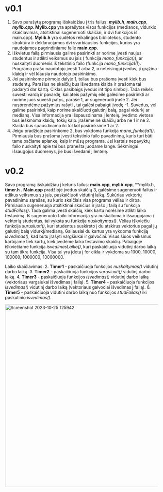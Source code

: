 # v0.1
1. Savo parašytą programą išskaidžiau į tris failus: ***mylib.h***, ***main.cpp***, ***mylib.cpp***. **Mylib.cpp** yra aprašytos visos funkcijos (medianos, vidurkio skaičiavimas, atsitiktinai sugeneruoti skaičiai, ir dvi funkcijos iš main.cpp). **Mylib.h** yra sudėtos reikalingos bibliotekos, studento struktūra ir deklaruojamos dvi svarbiausios funkcijos, kurios yra naudojamos pagrindiniame faile **main.cpp**.
2. Iškvietus failą pirmiausia galime pasirinkti ar norime įvesti naujus studentus ir atlikti veiksmus su jais ( funkcija *mano_funkcija()*), ar nuskaityti duomenis iš tekstinio failo (funkcija *mano_funkcija1()*). Programa prašo naudotojo įvesti 1 arba 2, o neteisingai įvedus, ji grąžina klaidą ir vėl klausia naudotojo pasirinkimo.
3. Jei pasirinkome pirmoje dalyje 1, toliau bus prašoma įvesti kiek bus studentų. Parašius ne skaičių bus išvedama klaida ir prašoma tai padaryti dar kartą. Ciklas pasibaigs įvedus int tipo simbolį. Tada reikės suvesti vardą ir pavardę, kai ateis pažymių eilė galėsime pasirinkti ar norime juos suvesti patys, paraše 1, ar sugeneruoti įraše 2. Jei nusprendėme pažymius rašyti , tai galėsi pabaigti įvedę -1. Suvedus, vėl galime pasirinkti, kaip norime skaičiuoti galutinį balą, pagal vidurkį ar medianą. Visa informacija yra išspausdinama į lentelę. Įvedimo vietose bus ieškmoma klaidų, tokių kaip: įrašėme ne skaičių arba ne 1 ir ne 2. Klaida bus spausdinama iki tol kol pasirinksime 1 ar 2.
4. Jeigu pradžioje pasirinkome 2, bus vykdoma funkcija *mano_funkcija1()*. Pirmiausia bus prašoma įvesti tekstinio failo pavadinimą, kuris turi būti tame pačiame aplanke, kaip ir mūsų programa. Jei kartais nepavyktų failo nuskaityti apie tai bus pranešta juodame lange. Sėkmingai išsaugojus duomenys, jie bus išvedami į lentelę.


# v0.2

Savo programą išskaidžiau į keturis failus: **main.cpp**, **mylib.cpp**, **mylib.h, **timer.h** .
**Main.cpp** pradžioje įvedus skaičių 3, galėsime sugeneruoti failus ir atlikus veiksmus su jais, paskaičiuoti vidutinį laiką. Sukūriau vektorių pavadinimu sąrašas, su kurio skaičiais visa programa vėliau ir dirba. Pirmiausia sugeneruoja atsitiktinai skaičius ir įrašo į failą su funkcija *studFailas()*. Tada galima įvesti skaičių, kiek kartu norėsime atlikti laiko testavimą. Iš sugeneruoto failo informacija yra nuskaitoma ir išsaugojama į vektorių studentas, tai vyksta su funkcija *nuskaitymas()*. Vėliau iškviečiu funkcija *surusiuoti()*, kuri studentus suskirsto į du atskirus vektorius pagal jų galutinį balą vidurkį/medianą. Galiausiai du kartus yra vykdoma funkciją *isvedimas()*, kad butu įrašyti vargšiukai ir galvočiai. Visus šiuos veiksmus kartojame tiek kartų, kiek įvedėme laiko testavimo skaičių. Pabaigoje iškviečiame funkcija *isvedimasLaiko()*, kuri paskaičiuoja vidutinį darbo laiką su tam tikra funkcija. Visa tai yra įdėta į for cikla ir vykdoma su 1000, 10000, 100000, 1000000, 10000000.

Laiko skaičiavimas:
2. **Timer1** - paskaičiuoja funkcijos *nuskaitymas()* vidutinį darbo laiką.
3. **Timer2** - paskaičiuoja funkcijos *surusiuoti()* vidutinį darbo laiką.
4. **Timer3** - paskaičiuoja funkcijos *isvedimas()*  vidutinį darbo laiką (vektoriaus vargsiukai išvedimas į failą).
5. **Timer4** - paskaičiuoja funkcijos *isvedimas()* vidutinį  darbo laiką (vektoriaus galvociai išvedimas į failą).
6. **Timer5** - paskaičiuoja vidutini darbo laiką nuo funkcijos *studFailas()* iki paskutinio *isvedimas()*.

<img width="600" alt="Screenshot 2023-10-25 125942" src="https://github.com/Aracinskaite/Objektinis1/assets/144428697/84fbd3d9-bfbb-4a84-af85-b7f108aea54d">





